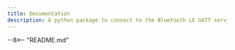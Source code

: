 ```yaml
---
title: Documentation
description: A python package to connect to the Bluetooth LE GATT services of paired BBC micro:bit devices. Use your micro:bit as a wireless game controller!
---
```


--8<-- "README.md"